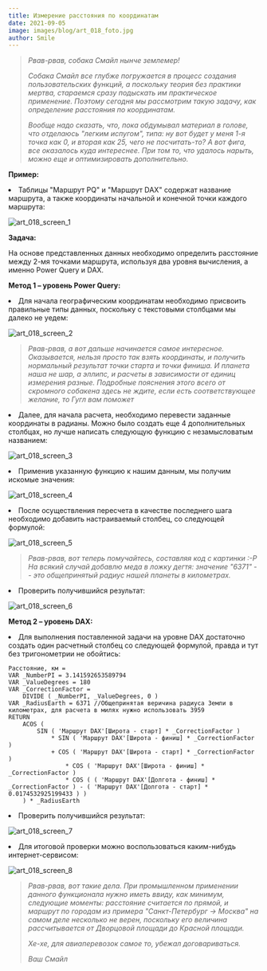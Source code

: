 ```yaml
---
title: Измерение расстояния по координатам
date: 2021-09-05
image: images/blog/art_018_foto.jpg
author: Smile
---
```


> *Рвав-рвав, собака Смайл нынче землемер!*
>
> *Собака Смайл все глубже погружается в процесс создания пользовательских функций, а поскольку теория без практики мертва, стараемся сразу подыскать им практическое применение. Поэтому сегодня мы рассмотрим такую задачу, как определение расстояния по координатам.*
>
> *Вообще надо сказать, что, пока обдумывал материал в голове, что отделаюсь "легким испугом", типа: ну вот будет у меня 1-я точка как 0, и вторая как 25, чего не посчитать-то? А вот фига, все оказалось куда интереснее. При том то, что удалось нарыть, можно еще и оптимизировать дополнительно.*


**Пример:**

**<li>** Таблицы "Маршрут PQ" и "Маршрут DAX" содержат название маршрута, а также координаты начальной и конечной точки каждого маршрута:

![art_018_screen_1](https://kkadikin.ru/images/blog/art_018_screen_1.jpg)


**Задача:**

На основе представленных данных необходимо определить расстояние между 2-мя точками маршрута, используя два уровня вычисления, а именно Power Query и DAX.


**Метод 1 – уровень Power Query:**

**<li>** Для начала географическим координатам необходимо присвоить правильные типы данных, поскольку с текстовыми столбцами мы далеко не уедем:

![art_018_screen_2](https://kkadikin.ru/images/blog/art_018_screen_2.jpg)

> *Рвав-рвав, а вот дальше начинается самое интересное. Оказывается, нельзя просто так взять координаты, и получить нормальный результат точки старта и точки финиша. И планета наша не шар, а эллипс, и расчеты в зависимости от единиц измерения разные. Подробные пояснения этого всего от скромного собакена здесь не ждите, если есть соответствующее желание, то Гугл вам поможет*

**<li>** Далее, для начала расчета, необходимо перевести заданные координаты в радианы. Можно было создать еще 4 дополнительных столбцах, но лучше написать следующую функцию с незамысловатым названием:

![art_018_screen_3](https://kkadikin.ru/images/blog/art_018_screen_3.jpg)

**<li>** Применив указанную функцию к нашим данным, мы получим искомые значения:

![art_018_screen_4](https://kkadikin.ru/images/blog/art_018_screen_4.jpg)

**<li>** После осуществления пересчета в качестве последнего шага необходимо добавить настраиваемый столбец, со следующей формулой:

![art_018_screen_5](https://kkadikin.ru/images/blog/art_018_screen_5.jpg)

> *Рвав-рвав, вот теперь помучайтесь, составляя код с картинки :-Р На всякий случай добавлю меда в ложку дегтя: значение "6371"  -- это общепринятый радиус нашей планеты в километрах.*

**<li>** Проверить получившийся результат:

![art_018_screen_6](https://kkadikin.ru/images/blog/art_018_screen_6.jpg)


**Метод 2 – уровень DAX:**

**<li>** Для выполнения поставленной задачи на уровне DAX достаточно создать один расчетный столбец со следующей формулой, правда и тут без тригонометрии не обойтись:

```dax
Расстояние, км = 
VAR _NumberPI = 3.141592653589794
VAR _ValueDegrees = 180
VAR _CorrectionFactor =
    DIVIDE ( _NumberPI, _ValueDegrees, 0 )
VAR _RadiusEarth = 6371 //Общепринятая веричина радиуса Земли в километрах, для расчета в милях нужно использовать 3959
RETURN
    ACOS (
        SIN ( 'Маршрут DAX'[Широта - старт] * _CorrectionFactor )
            * SIN ( 'Маршрут DAX'[Широта - финиш] * _CorrectionFactor )
            + COS ( 'Маршрут DAX'[Широта - старт] * _CorrectionFactor )
                * COS ( 'Маршрут DAX'[Широта - финиш] * _CorrectionFactor )
                * COS ( ( 'Маршрут DAX'[Долгота - финиш] * _CorrectionFactor ) - ( 'Маршрут DAX'[Долгота - старт] * 0.0174532925199433 ) )
    ) * _RadiusEarth
```

**<li>** Проверить получившийся результат:

![art_018_screen_7](https://kkadikin.ru/images/blog/art_018_screen_7.jpg)

**<li>** Для итоговой проверки можно воспользоваться каким-нибудь интернет-сервисом:

![art_018_screen_8](https://kkadikin.ru/images/blog/art_018_screen_8.jpg)

> *Рвав-рвав, вот такие дела. При промышленном применении данного функционала нужно иметь ввиду, как минимум, следующие моменты: расстояние считается по прямой, и маршрут по городам из примера "Санкт-Петербург -> Москва" на самом деле несколько не верен, поскольку его величина рассчитывается от Дворцовой площади до Красной площади.*
>
> *Хе-хе, для авиаперевозок самое то, убежал договариваться.*
>
> *Ваш Смайл*
